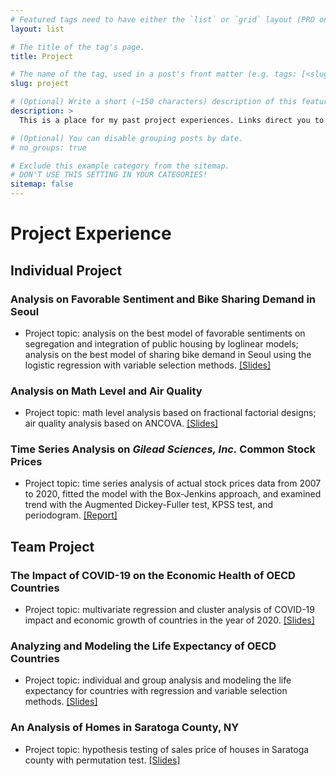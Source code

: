 ```yaml
---
# Featured tags need to have either the `list` or `grid` layout (PRO only).
layout: list

# The title of the tag's page.
title: Project

# The name of the tag, used in a post's front matter (e.g. tags: [<slug>]).
slug: project

# (Optional) Write a short (~150 characters) description of this featured tag.
description: >
  This is a place for my past project experiences. Links direct you to the presentation slides.

# (Optional) You can disable grouping posts by date.
# no_groups: true

# Exclude this example category from the sitemap.
# DON'T USE THIS SETTING IN YOUR CATEGORIES!
sitemap: false
---
```


# Project Experience

## Individual Project

### Analysis on Favorable Sentiment and Bike Sharing Demand in Seoul
* Project topic: analysis on the best model of favorable sentiments on segregation and integration of public housing by loglinear models; analysis on the best model of sharing bike demand in Seoul using the logistic regression with variable selection methods. [[Slides]](https://drive.google.com/file/d/1cFGtvGwZBezpDMXwbpxbMb5CrjRSmgcT/view?usp=sharing)

### Analysis on Math Level and Air Quality
* Project topic: math level analysis based on fractional factorial designs; air quality analysis based on ANCOVA. [[Slides]](https://drive.google.com/file/d/1IZkpgydGkBTVyXycluBAeSYq2VKRP9GK/view?usp=sharing)

### Time Series Analysis on *Gilead Sciences, Inc.* Common Stock Prices
* Project topic: time series analysis of actual stock prices data from 2007 to 2020, fitted the model with the Box-Jenkins approach, and examined trend with the Augmented Dickey-Fuller test, KPSS test, and periodogram. [[Report]](https://drive.google.com/file/d/1OjkrajA8fftxXinUz7cjnIlYbX6ozAer/view?usp=sharing)

## Team Project

### The Impact of COVID-19 on the Economic Health of OECD Countries
* Project topic: multivariate regression and cluster analysis of COVID-19 impact and economic growth of countries in the year of 2020. [[Slides]](https://drive.google.com/file/d/1ehY_FkmCY8fooVKez9myluhJLJO9hj7R/view?usp=sharing)

### Analyzing and Modeling the Life Expectancy of OECD Countries
* Project topic: individual and group analysis and modeling the life expectancy for countries with regression and variable selection methods. [[Slides]](https://drive.google.com/file/d/1z4T90vahIWuzN7xd508geYzyyZ4qqK9b/view?usp=sharing)

### An Analysis of Homes in Saratoga County, NY
* Project topic: hypothesis testing of sales price of houses in Saratoga county with permutation test. [[Slides]](https://drive.google.com/file/d/1Z14uQ-jHzTnJmcIGJpWZlXyNkqeo69-I/view?usp=sharing)

